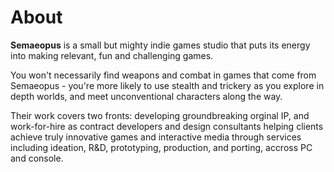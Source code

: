 # About
**Semaeopus** is a small but mighty indie games studio that puts its energy into making relevant, fun and challenging games.

You won't necessarily find weapons and combat in games that come from Semaeopus - you're more likely to use stealth and trickery as you explore in depth worlds, and meet unconventional characters along the way.

Their work covers two fronts: developing groundbreaking orginal IP, and work-for-hire as contract developers and design consultants helping clients achieve truly innovative games and interactive media through services including ideation, R&D, prototyping, production, and porting, accross PC and console.

